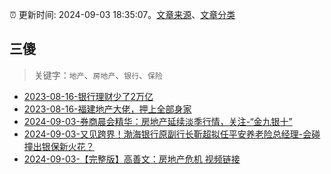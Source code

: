 :alarm_clock: 更新时间: 2024-09-03 18:35:07。[文章来源](/README.md)、[文章分类](/TAGS.md)

## 三傻


> 关键字：`地产`、`房地产`、`银行`、`保险`



- [2023-08-16-银行理财少了2万亿](https://www.aicaijing.com.cn/article/18565) 
- [2023-08-16-福建地产大佬，押上全部身家](https://www.aicaijing.com.cn/article/18567) 
- [2024-09-03-券商晨会精华：房地产延续淡季行情，关注-“金九银十”](https://www.cls.cn/detail/1786741) 
- [2024-09-03-又见跨界！渤海银行原副行长靳超拟任平安养老险总经理-会碰撞出银保新火花？](https://www.cls.cn/detail/1786815) 
- [2024-09-03-【完整版】高善文：房地产危机&nbsp;视频链接](https://xueqiu.com/6528852209/303399624) 
